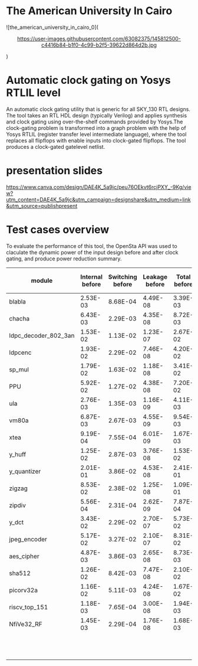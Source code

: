 # The American University In Cairo  
![the_american_university_in_cairo_0]( <p align="center">https://user-images.githubusercontent.com/63082375/145812500-c4416b84-b1f0-4c99-b2f5-39622d864d2b.jpg </p>)


# Automatic clock gating on Yosys RTLIL level
An automatic clock gating utility that is generic for all SKY_130 RTL designs. The tool takes an RTL HDL design (typically Verilog) and applies synthesis and clock gating using over-the-shelf commands provided by Yosys.The clock-gating problem is transformed into a graph problem with the help of Yosys RTLIL (register transfer level intermediate language), where the tool replaces all flipflops with enable inputs into clock-gated flipflops. The tool produces a clock-gated gatelevel netlist. 

# presentation slides
https://www.canva.com/design/DAE4K_5a9jc/peu76OEkvt6rcjPXY_-9Kg/view?utm_content=DAE4K_5a9jc&utm_campaign=designshare&utm_medium=link&utm_source=publishpresent
    


# Test cases overview 

To evaluate the performance of this tool, the OpenSta API was used to claculate the dynamic power of the input design before and after clock gating, and produce power reduction summary. 

| module               | Internal before | Switching before | Leakage before | Total before | Internal after | Switching after | Leakage after | Total after | total power difference | percentage reduction |
|----------------------|-----------------|------------------|----------------|--------------|----------------|-----------------|---------------|-------------|------------------------|----------------------|
| blabla               | 2.53E-03        | 8.68E-04         | 4.49E-08       | 3.39E-03     | 1.34E-03       | 3.53E-04        | 4.59E-08      | 1.69E-03    | 1.70E-03               | 50.22%               |
| chacha               | 6.43E-03        | 2.29E-03         | 4.35E-08       | 8.72E-03     | 3.96E-03       | 8.40E-04        | 4.26E-08      | 4.81E-03    | 3.92E-03               | 44.91%               |
| ldpc_decoder_802_3an | 1.53E-02        | 1.13E-02         | 1.23E-07       | 2.67E-02     | 1.23E-02       | 7.74E-03        | 1.33E-07      | 2.00E-02    | 6.68E-03               | 25.08%               |
| ldpcenc              | 1.93E-02        | 2.29E-02         | 7.46E-08       | 4.20E-02     | 1.03E-02       | 3.53E-03        | 6.91E-08      | 1.39E-02    | 2.81E-02               | 67.01%               |
| sp_mul               | 1.79E-02        | 1.63E-02         | 1.18E-08       | 3.41E-02     | 8.15E-03       | 4.77E-03        | 1.12E-08      | 1.29E-02    | 2.12E-02               | 62.12%               |
| PPU                  | 5.92E-02        | 1.27E-02         | 4.38E-08       | 7.20E-02     | 3.92E-02       | 3.03E-03        | 4.28E-08      | 4.23E-02    | 2.97E-02               | 41.27%               |
| ula                  | 2.76E-03        | 1.35E-03         | 1.16E-09       | 4.11E-03     | 2.40E-04       | 8.87E-05        | 1.17E-09      | 3.28E-04    | 3.78E-03               | 92.03%               |
| vm80a                | 6.87E-03        | 2.67E-03         | 4.55E-09       | 9.54E-03     | 5.23E-03       | 6.71E-04        | 4.44E-09      | 5.90E-03    | 3.64E-03               | 38.19%               |
| xtea                 | 9.19E-04        | 7.55E-04         | 6.01E-09       | 1.67E-03     | 7.61E-04       | 4.25E-04        | 5.70E-09      | 1.19E-03    | 4.87E-04               | 29.10%               |
| y_huff               | 1.25E-02        | 2.87E-03         | 3.76E-08       | 1.53E-02     | 9.32E-03       | 1.27E-03        | 3.64E-08      | 1.06E-02    | 4.71E-03               | 30.72%               |
| y_quantizer          | 2.01E-01        | 3.86E-02         | 4.53E-08       | 2.41E-01     | 1.35E-01       | 1.78E-02        | 3.12E-08      | 1.53E-01    | 8.78E-02               | 36.47%               |
| zigzag               | 8.53E-02        | 2.38E-02         | 1.25E-08       | 1.09E-01     | 4.89E-02       | 6.73E-03        | 9.96E-09      | 5.58E-02    | 5.33E-02               | 48.86%               |
| zipdiv               | 5.56E-04        | 2.31E-04         | 2.62E-09       | 7.87E-04     | 3.62E-04       | 6.90E-05        | 2.56E-09      | 4.32E-04    | 3.56E-04               | 45.17%               |
| y_dct                | 3.43E-02        | 2.29E-02         | 2.70E-07       | 5.73E-02     | 2.44E-02       | 1.28E-02        | 2.68E-07      | 3.72E-02    | 2.01E-02               | 35.07%               |
| jpeg_encoder         | 5.17E-02        | 3.27E-02         | 2.10E-07       | 8.31E-02     | 5.60E-02       | 3.25E-02        | 2.02E-07      | 8.84E-02    | -5.24E-03              | -6.30%               |
| aes_cipher           | 4.87E-03        | 3.86E-03         | 2.65E-08       | 8.73E-03     | 3.34E-03       | 1.48E-03        | 2.60E-08      | 4.82E-03    | 3.91E-03               | 44.76%               |
| sha512               | 1.26E-02        | 8.42E-03         | 7.47E-08       | 2.10E-02     | 7.18E-03       | 3.84E-03        | 6.48E-08      | 1.10E-02    | 9.96E-03               | 47.48%               |
| picorv32a            | 1.16E-02        | 5.11E-03         | 4.24E-08       | 1.67E-02     | 4.41E-03       | 1.42E-03        | 4.14E-08      | 5.83E-03    | 1.09E-02               | 65.18%               |
| riscv_top_151        | 1.18E-03        | 7.65E-04         | 3.00E-08       | 1.94E-03     | 9.12E-04       | 2.48E-04        | 2.86E-08      | 1.16E-03    | 7.80E-04               | 40.17%               |
| NfiVe32_RF           | 1.45E-03        | 2.29E-04         | 1.76E-08       | 1.68E-03     | 9.71E-04       | 3.35E-05        | 1.76E-08      | 1.00E-03    | 6.77E-04               | 40.26%               |
|                      |                 |                  |                |              |                |                 |               |             |                        | avg percentage       |
|                      |                 |                  |                |              |                |                 |               |             |                        | 43.89%               |
